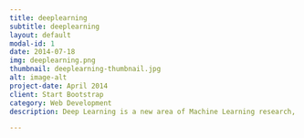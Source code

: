 ```yaml
---
title: deeplearning
subtitle: deeplearning
layout: default
modal-id: 1
date: 2014-07-18
img: deeplearning.png
thumbnail: deeplearning-thumbnail.jpg
alt: image-alt
project-date: April 2014
client: Start Bootstrap
category: Web Development
description: Deep Learning is a new area of Machine Learning research, which has been introduced with the objective of moving Machine Learning closer to one of its original goals: Artificial Intelligence.

---
```

